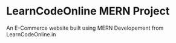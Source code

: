 # LearnCodeOnline MERN Project 

An E-Commerce website built using MERN Developement from LearnCodeOnline.in
